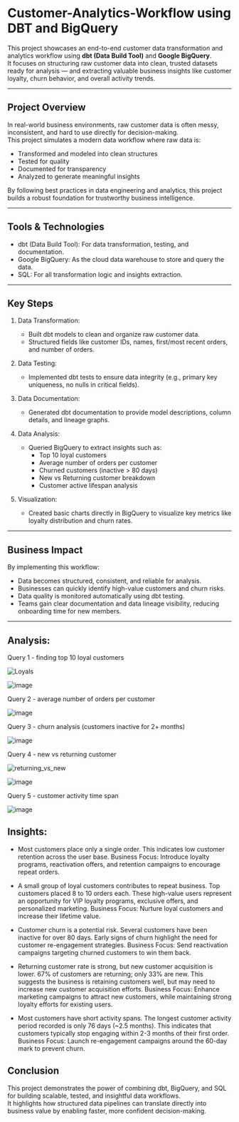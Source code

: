 # Customer-Analytics-Workflow using DBT and BigQuery

This project showcases an end-to-end customer data transformation and analytics workflow using **dbt (Data Build Tool)** and **Google BigQuery**.  
It focuses on structuring raw customer data into clean, trusted datasets ready for analysis — and extracting valuable business insights like customer loyalty, churn behavior, and overall activity trends.

---

## Project Overview

In real-world business environments, raw customer data is often messy, inconsistent, and hard to use directly for decision-making.  
This project simulates a modern data workflow where raw data is:

- Transformed and modeled into clean structures
- Tested for quality
- Documented for transparency
- Analyzed to generate meaningful insights

By following best practices in data engineering and analytics, this project builds a robust foundation for trustworthy business intelligence.

---

## Tools & Technologies

- dbt (Data Build Tool): For data transformation, testing, and documentation.
- Google BigQuery: As the cloud data warehouse to store and query the data.
- SQL: For all transformation logic and insights extraction.

---

## Key Steps

1. Data Transformation:
   - Built dbt models to clean and organize raw customer data.
   - Structured fields like customer IDs, names, first/most recent orders, and number of orders.

2. Data Testing:
   - Implemented dbt tests to ensure data integrity (e.g., primary key uniqueness, no nulls in critical fields).

3. Data Documentation:
   - Generated dbt documentation to provide model descriptions, column details, and lineage graphs.

4. Data Analysis:
   - Queried BigQuery to extract insights such as:
     - Top 10 loyal customers
     - Average number of orders per customer
     - Churned customers (inactive > 80 days)
     - New vs Returning customer breakdown
     - Customer active lifespan analysis

5. Visualization:
   - Created basic charts directly in BigQuery to visualize key metrics like loyalty distribution and churn rates.

---

## Business Impact

By implementing this workflow:
- Data becomes structured, consistent, and reliable for analysis.
- Businesses can quickly identify high-value customers and churn risks.
- Data quality is monitored automatically using dbt testing.
- Teams gain clear documentation and data lineage visibility, reducing onboarding time for new members.

---

## Analysis:

Query 1 - finding top 10 loyal customers

![Loyals](https://github.com/user-attachments/assets/886921ba-a05b-4c73-84f3-8c8129196cc7)

![image](https://github.com/user-attachments/assets/33af9051-c046-4743-8bff-7b0f719228aa)

Query 2 - average number of orders per customer

![image](https://github.com/user-attachments/assets/5cdc46ba-5062-44b4-8dd3-90efa5b59a86)

Query 3 - churn analysis (customers inactive for 2+ months)

![image](https://github.com/user-attachments/assets/3367a903-945b-467a-811b-29fbebe44e06)

Query 4 - new vs returning customer

![returning_vs_new](https://github.com/user-attachments/assets/0a05c619-7832-4248-8139-8057861da0f9)

![image](https://github.com/user-attachments/assets/7d756504-3b1c-46a8-ae0b-1870dfb4aeda)

Query 5 - customer activity time span

![image](https://github.com/user-attachments/assets/8ea09d70-bfd8-4da4-a267-7770b21c5a79)

## Insights:

- Most customers place only a single order.
This indicates low customer retention across the user base.
Business Focus: Introduce loyalty programs, reactivation offers, and retention campaigns to encourage repeat orders.

- A small group of loyal customers contributes to repeat business.
Top customers placed 8 to 10 orders each. These high-value users represent an opportunity for VIP loyalty programs, exclusive offers, and personalized marketing.
Business Focus: Nurture loyal customers and increase their lifetime value.

- Customer churn is a potential risk.
Several customers have been inactive for over 80 days.
Early signs of churn highlight the need for customer re-engagement strategies.
Business Focus: Send reactivation campaigns targeting churned customers to win them back.

- Returning customer rate is strong, but new customer acquisition is lower.
67% of customers are returning; only 33% are new. This suggests the business is retaining customers well, but may need to increase new customer acquisition efforts.
Business Focus: Enhance marketing campaigns to attract new customers, while maintaining strong loyalty efforts for existing users.

- Most customers have short activity spans.
The longest customer activity period recorded is only 76 days (~2.5 months).
This indicates that customers typically stop engaging within 2-3 months of their first order.
Business Focus: Launch re-engagement campaigns around the 60-day mark to prevent churn.

## Conclusion

This project demonstrates the power of combining dbt, BigQuery, and SQL for building scalable, tested, and insightful data workflows.  
It highlights how structured data pipelines can translate directly into business value by enabling faster, more confident decision-making.





